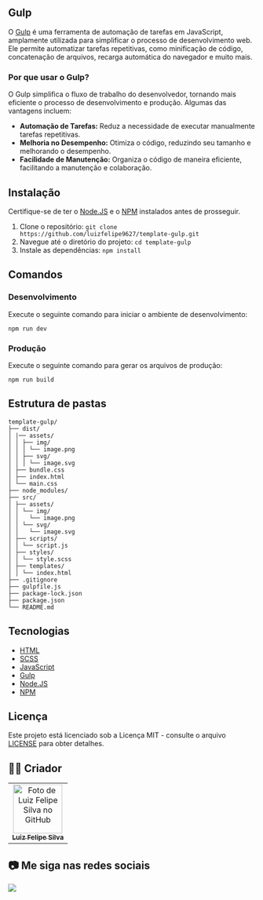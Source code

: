 ## Gulp

O [Gulp](https://gulpjs.com/) é uma ferramenta de automação de tarefas em JavaScript, amplamente utilizada para simplificar o processo de desenvolvimento web. Ele permite automatizar tarefas repetitivas, como minificação de código, concatenação de arquivos, recarga automática do navegador e muito mais.

### Por que usar o Gulp?

O Gulp simplifica o fluxo de trabalho do desenvolvedor, tornando mais eficiente o processo de desenvolvimento e produção. Algumas das vantagens incluem:

- **Automação de Tarefas:** Reduz a necessidade de executar manualmente tarefas repetitivas.
- **Melhoria no Desempenho:** Otimiza o código, reduzindo seu tamanho e melhorando o desempenho.
- **Facilidade de Manutenção:** Organiza o código de maneira eficiente, facilitando a manutenção e colaboração.

## Instalação

Certifique-se de ter o [Node.JS](https://nodejs.org/) e o [NPM](https://www.npmjs.com/) instalados antes de prosseguir.

1. Clone o repositório: `git clone https://github.com/luizfelipe9627/template-gulp.git`
2. Navegue até o diretório do projeto: `cd template-gulp`
3. Instale as dependências: `npm install`

## Comandos

### Desenvolvimento

Execute o seguinte comando para iniciar o ambiente de desenvolvimento:

```
npm run dev
```

### Produção

Execute o seguinte comando para gerar os arquivos de produção:

```
npm run build
```

## Estrutura de pastas

```
template-gulp/
├── dist/
│ |── assets/ 
│ │ ├── img/
│ │ │ └── image.png
│ │ ├── svg/
│ │ │ └── image.svg
│ ├── bundle.css
│ ├── index.html
│ └── main.css
├── node_modules/
├── src/
│ ├── assets/
│ │ └── img/
│ │   └── image.png
│ │ └── svg/
│ │   └── image.svg
│ ├── scripts/
│ │ └── script.js
│ ├── styles/
│ │ └── style.scss
│ ├── templates/
│ │ └── index.html
├── .gitignore
├── gulpfile.js
├── package-lock.json
├── package.json
└── README.md
```

## Tecnologias

- [HTML](https://developer.mozilla.org/pt-BR/docs/Web/HTML)
- [SCSS](https://sass-lang.com/)
- [JavaScript](https://developer.mozilla.org/pt-BR/docs/Web/JavaScript)
- [Gulp](https://gulpjs.com/)
- [Node.JS](https://nodejs.org/)
- [NPM](https://www.npmjs.com/)

## Licença

Este projeto está licenciado sob a Licença MIT - consulte o arquivo [LICENSE](LICENSE.md) para obter detalhes.

## 🧑‍💻 Criador

<table>
  <tr>
    <td align="center">
      <a href="https://github.com/luizfelipe9627">
        <img src="https://github.com/luizfelipe9627.png" width="100px;" alt="Foto de Luiz Felipe Silva no GitHub"/><br>
        <sub>
          <b>Luiz Felipe Silva</b>
        </sub>
      </a>
    </td>
  </tr>
</table>

## 📷 Me siga nas redes sociais<br>

<p align="left">
  <a href="https://www.linkedin.com/in/luizfelipe9627/" target="_blank"><img src="https://img.shields.io/badge/-LinkedIn-%230077B5?style=for-the-badge&logo=linkedin&logoColor=white"></a>
</p>
